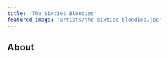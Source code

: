 ```yaml
---
title: 'The Sixties Blondies'
featured_image: 'artists/the-sixties-blondies.jpg'
---
```


## About


